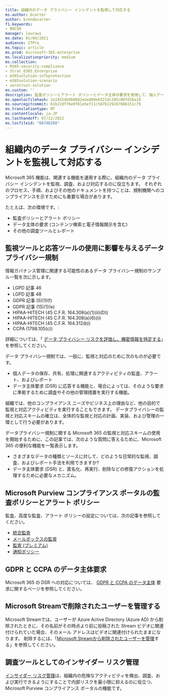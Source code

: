 ```yaml
---
title: 組織内のデータ プライバシー インシデントを監視して対応する
ms.author: bcarter
author: brendacarter
f1.keywords:
- NOCSH
manager: laurawi
ms.date: 01/04/2021
audience: ITPro
ms.topic: article
ms.prod: microsoft-365-enterprise
ms.localizationpriority: medium
ms.collection:
- M365-security-compliance
- Strat_O365_Enterprise
- m365solution-infoprotection
- m365solution-scenario
- zerotrust-solution
ms.custom: ''
description: 監査ポリシーとアラート ポリシーとデータ主体の要求を使用して、個人データ インシデントを監視し、対応します。
ms.openlocfilehash: 2a19154b9b0602eded09e6521dc285c00fd56a10
ms.sourcegitcommit: 61b22df76e0f81e5ef11c587b129287886151c79
ms.translationtype: MT
ms.contentlocale: ja-JP
ms.lasthandoff: 07/12/2022
ms.locfileid: "66748288"
---
```

# <a name="monitor-and-respond-to-data-privacy-incidents-in-your-organization"></a>組織内のデータ プライバシー インシデントを監視して対応する

Microsoft 365 機能は、関連する機能を運用する際に、組織内のデータ プライバシー インシデントを監視、調査、および対応するのに役立ちます。 それぞれのプロセス、手順、およびその他のドキュメントを持つことは、規制機関へのコンプライアンスを示すためにも重要な場合があります。

たとえば、次の環境です。: 

- 監査ポリシーとアラート ポリシー
- データ主体の要求 (コンテンツ検索と電子情報開示を含む)
- その他の調査ツールとレポート

## <a name="data-privacy-regulations-impacting-the-use-of-monitoring-and-response-tools"></a>監視ツールと応答ツールの使用に影響を与えるデータ プライバシー規制

情報ガバナンス管理に関連する可能性のあるデータ プライバシー規制のサンプル一覧を次に示します。

- LGPD 記事 46
- LGPD 記事 48
- GDPR 記事 (5)(1)(f)
- GDPR 記事 (15)(1)(e)
- HIPAA-HITECH (45 C.F.R. 164.308(a)(1)(ii)(D))
- HIPAA-HITECH (45 C.F.R. 164.308(a)(6)(ii)
- HIPAA-HITECH (45 C.F.R. 164.312(b))
- CCPA (1798.105(c))

詳細については、「 [データ プライバシー リスクを評価し、機密情報を特定する](information-protection-deploy-assess.md)」を参照してください。

データ プライバシー規制では、一般に、監視と対応のために次のものが必要です。

- 個人データの保存、共有、処理に関連するアクティビティの監査、アラート、およびレポート
- データ主体要求 (DSR) に応答する機能と、場合によっては、そのような要求に準拠するために調査やその他の管理措置を実行する機能。

組織では、他のコンプライアンス ニーズやビジネス上の理由など、他の目的で監視と対応アクティビティを実行することもできます。 データプライバシーの監視と対応スキームの確立は、全体的な監視と対応の計画、実装、および管理の一環として行う必要があります。

データプライバシー規制に関する Microsoft 365 の監視と対応スキームの使用を開始するために、この記事では、次のような質問に答えるために、Microsoft 365 の便利な機能を一覧表示します。 

- さまざまなデータの種類とソースに対して、どのような日常的な監視、調査、およびレポート手法を利用できますか?
- データ主体要求 (DSR) と、匿名化、再実行、削除などの修復アクションを処理するために必要なメカニズム。

## <a name="auditing-and-alert-policies-in-the-microsoft-purview-compliance-portal"></a>Microsoft Purview コンプライアンス ポータルの監査ポリシーとアラート ポリシー

監査、高度な監査、アラート ポリシーの設定については、次の記事を参照してください。

- [統合監査](../compliance/search-the-audit-log-in-security-and-compliance.md)
- [メールボックスの監査](../compliance/enable-mailbox-auditing.md)
- [監査 (プレミアム)](../compliance/advanced-audit.md)
- [通知ポリシー](../compliance/alert-policies.md)

## <a name="data-subject-requests-for-the-gdpr-and-ccpa"></a>GDPR と CCPA のデータ主体要求

Microsoft 365 の DSR への対応については、 [GDPR と CCPA のデータ主体](/compliance/regulatory/gdpr-dsr-Office365) 要求に関するページを参照してください。

## <a name="manage-deleted-users-in-microsoft-stream"></a>Microsoft Streamで削除されたユーザーを管理する

Microsoft Streamでは、ユーザーが Azure Active Directory (Azure AD) から削除されたときに、その名前がその時点より前に投稿された Stream ビデオに関連付けられていた場合、そのメール アドレスはビデオに関連付けられたままになります。 削除するには、「[Microsoft Streamから削除されたユーザーを管理](/stream/managing-deleted-users)する」を参照してください。

## <a name="insider-risk-management-as-an-investigative-tool"></a>調査ツールとしてのインサイダー リスク管理

[インサイダー リスク管理](../compliance/insider-risk-management.md)は、組織内の危険なアクティビティを検出、調査、および実行できるようにすることで内部リスクを最小限に抑えるのに役立つ、Microsoft Purview コンプライアンス ポータルの機能です。
